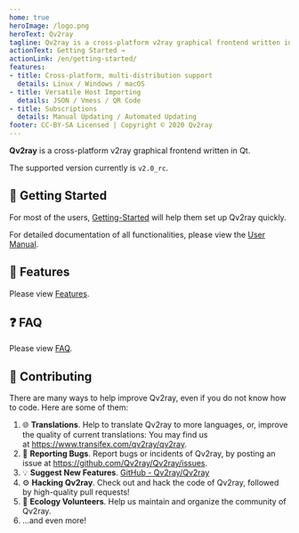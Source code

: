 ```yaml
---
home: true
heroImage: /logo.png
heroText: Qv2ray
tagline: Qv2ray is a cross-platform v2ray graphical frontend written in Qt.
actionText: Getting Started →
actionLink: /en/getting-started/
features:
- title: Cross-platform, multi-distribution support
  details: Linux / Windows / macOS
- title: Versatile Host Importing
  details: JSON / Vmess / QR Code 
- title: Subscriptions
  details: Manual Updating / Automated Updating
footer: CC-BY-SA Licensed | Copyright © 2020 Qv2ray
---
```


**Qv2ray** is a cross-platform v2ray graphical frontend written in Qt.

The supported version currently is `v2.0_rc`.

## 🚀 Getting Started

For most of the users, [Getting-Started](/en/getting-started/) will help them set up Qv2ray quickly.

For detailed documentation of all functionalities, please view the [User Manual](/en/manual).

## 📃 Features

Please view [Features](/en/features).

## ❓ FAQ

Please view [FAQ](/en/faq).

## 👷 Contributing

There are many ways to help improve Qv2ray, even if you do not know how to code. Here are some of them:

1. 🌐 **Translations**. Help to translate Qv2ray to more languages, or, improve the quality of current translations: You may find us at https://www.transifex.com/qv2ray/qv2ray.
2. 🐛 **Reporting Bugs**. Report bugs or incidents of Qv2ray, by posting an issue at https://github.com/Qv2ray/Qv2ray/issues.
3. 💡 **Suggest New Features**. [GitHub - Qv2ray/Qv2ray](https://github.com/Qv2ray/Qv2ray)
4. ⚙️ **Hacking Qv2ray**. Check out and hack the code of Qv2ray, followed by high-quality pull requests!
5. 📆 **Ecology Volunteers**. Help us maintain and organize the community of Qv2ray.
6. ...and even more!
